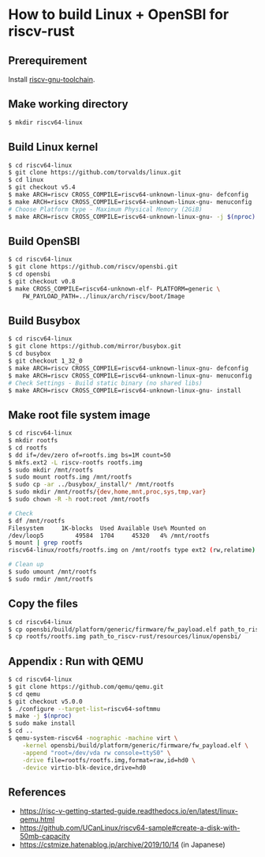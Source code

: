 # How to build Linux + OpenSBI for riscv-rust

## Prerequirement

Install [riscv-gnu-toolchain](https://github.com/riscv/riscv-gnu-toolchain).

## Make working directory

```sh
$ mkdir riscv64-linux
```

## Build Linux kernel

```sh
$ cd riscv64-linux
$ git clone https://github.com/torvalds/linux.git
$ cd linux
$ git checkout v5.4
$ make ARCH=riscv CROSS_COMPILE=riscv64-unknown-linux-gnu- defconfig
$ make ARCH=riscv CROSS_COMPILE=riscv64-unknown-linux-gnu- menuconfig
# Choose Platform type - Maximum Physical Memory (2GiB)
$ make ARCH=riscv CROSS_COMPILE=riscv64-unknown-linux-gnu- -j $(nproc)
```

## Build OpenSBI

```sh
$ cd riscv64-linux
$ git clone https://github.com/riscv/opensbi.git
$ cd opensbi
$ git checkout v0.8
$ make CROSS_COMPILE=riscv64-unknown-elf- PLATFORM=generic \
    FW_PAYLOAD_PATH=../linux/arch/riscv/boot/Image
```

## Build Busybox

```sh
$ cd riscv64-linux
$ git clone https://github.com/mirror/busybox.git
$ cd busybox
$ git checkout 1_32_0
$ make ARCH=riscv CROSS_COMPILE=riscv64-unknown-linux-gnu- defconfig
$ make ARCH=riscv CROSS_COMPILE=riscv64-unknown-linux-gnu- menuconfig
# Check Settings - Build static binary (no shared libs)
$ make ARCH=riscv CROSS_COMPILE=riscv64-unknown-linux-gnu- install
```

## Make root file system image

```sh
$ cd riscv64-linux
$ mkdir rootfs
$ cd rootfs
$ dd if=/dev/zero of=rootfs.img bs=1M count=50
$ mkfs.ext2 -L riscv-rootfs rootfs.img
$ sudo mkdir /mnt/rootfs
$ sudo mount rootfs.img /mnt/rootfs
$ sudo cp -ar ../busybox/_install/* /mnt/rootfs
$ sudo mkdir /mnt/rootfs/{dev,home,mnt,proc,sys,tmp,var}
$ sudo chown -R -h root:root /mnt/rootfs

# Check 
$ df /mnt/rootfs
Filesystem     1K-blocks  Used Available Use% Mounted on
/dev/loop5         49584  1704     45320   4% /mnt/rootfs
$ mount | grep rootfs
riscv64-linux/rootfs/rootfs.img on /mnt/rootfs type ext2 (rw,relatime)

# Clean up
$ sudo umount /mnt/rootfs
$ sudo rmdir /mnt/rootfs
```

## Copy the files

```sh
$ cd riscv64-linux
$ cp opensbi/build/platform/generic/firmware/fw_payload.elf path_to_riscv-rust/resources/linux/opensbi/
$ cp rootfs/rootfs.img path_to_riscv-rust/resources/linux/opensbi/
```

## Appendix : Run with QEMU

```sh
$ cd riscv64-linux
$ git clone https://github.com/qemu/qemu.git
$ cd qemu
$ git checkout v5.0.0
$ ./configure --target-list=riscv64-softmmu
$ make -j $(nproc)
$ sudo make install
$ cd ..
$ qemu-system-riscv64 -nographic -machine virt \
    -kernel opensbi/build/platform/generic/firmware/fw_payload.elf \
    -append "root=/dev/vda rw console=ttyS0" \
    -drive file=rootfs/rootfs.img,format=raw,id=hd0 \
    -device virtio-blk-device,drive=hd0
```

## References

- https://risc-v-getting-started-guide.readthedocs.io/en/latest/linux-qemu.html
- https://github.com/UCanLinux/riscv64-sample#create-a-disk-with-50mb-capacity
- https://cstmize.hatenablog.jp/archive/2019/10/14 (in Japanese)
